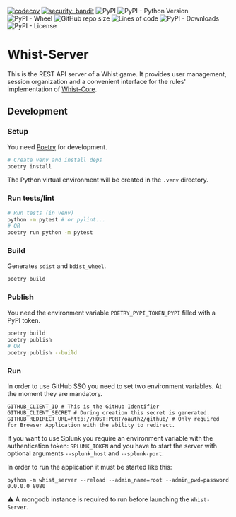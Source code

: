 [![codecov](https://codecov.io/gh/Whist-Team/Whist-Server/branch/main/graph/badge.svg)](https://codecov.io/gh/Whist-Team/Whist-Server)
[![security: bandit](https://img.shields.io/badge/security-bandit-yellow.svg)](https://github.com/PyCQA/bandit)
![PyPI](https://img.shields.io/pypi/v/whist-server)
![PyPI - Python Version](https://img.shields.io/pypi/pyversions/whist-server)
![PyPI - Wheel](https://img.shields.io/pypi/wheel/whist-server)
![GitHub repo size](https://img.shields.io/github/repo-size/whist-team/whist-server)
![Lines of code](https://img.shields.io/tokei/lines/github/whist-team/whist-server)
![PyPI - Downloads](https://img.shields.io/pypi/dm/whist-server)
![PyPI - License](https://img.shields.io/pypi/l/whist-server)

# Whist-Server

This is the REST API server of a Whist game. It provides user management, session organization and
a convenient interface for the rules' implementation of
[Whist-Core](https://github.com/Whist-Team/Whist-Core).

## Development

### Setup
You need [Poetry](https://python-poetry.org/) for development.
```bash
# Create venv and install deps
poetry install
```
The Python virtual environment will be created in the `.venv` directory.

### Run tests/lint
```bash
# Run tests (in venv)
python -m pytest # or pylint...
# OR
poetry run python -m pytest
```

### Build
Generates `sdist` and `bdist_wheel`.
```bash
poetry build
```

### Publish

You need the environment variable `POETRY_PYPI_TOKEN_PYPI` filled with a PyPI token.

```bash
poetry build
poetry publish
# OR
poetry publish --build
```

### Run

In order to use GitHub SSO you need to set two environment variables. At the moment they are
mandatory.

```dotenv
GITHUB_CLIENT_ID # This is the GitHub Identifier
GITHUB_CLIENT_SECRET # During creation this secret is generated.
GITHUB_REDIRECT_URL=http://HOST:PORT/oauth2/github/ # Only required for Browser Application with the ability to redirect.
```

If you want to use Splunk you require an environment variable with the authentication token: 
`SPLUNK_TOKEN` and you have to start the server with optional arguments `--splunk_host` and 
`--splunk-port`.

In order to run the application it must be started like this:

```shell
python -m whist_server --reload --admin_name=root --admin_pwd=password 0.0.0.0 8080
```

:warning: A mongodb instance is required to run before launching the `Whist-Server`.
